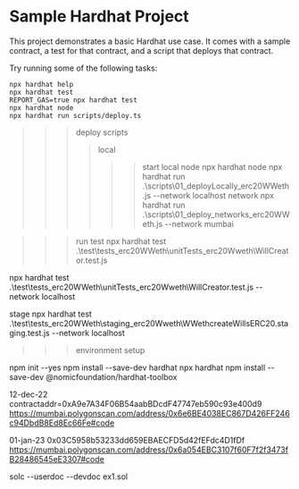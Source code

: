 # Sample Hardhat Project

This project demonstrates a basic Hardhat use case. It comes with a sample contract, a test for that contract, and a script that deploys that contract.

Try running some of the following tasks:

```shell
npx hardhat help
npx hardhat test
REPORT_GAS=true npx hardhat test
npx hardhat node
npx hardhat run scripts/deploy.ts
```

>>> deploy scripts
>>>> local
>>>>>>start local node
    npx hardhat node
    npx hardhat run .\scripts\01_deployLocally_erc20WWeth.js --network localhost
>>>> network
    npx hardhat run .\scripts\01_deploy_networks_erc20WWeth.js --network mumbai

>>> run test 
npx hardhat test .\test\tests_erc20WWeth\unitTests_erc20Wweth\WillCreator.test.js

npx hardhat test .\test\tests_erc20WWeth\unitTests_erc20Wweth\WillCreator.test.js --network localhost

stage
npx hardhat test .\test\tests_erc20WWeth\staging_erc20Wweth\WWethcreateWillsERC20.staging.test.js --network localhost



>>> environment setup

npm init --yes
npm install --save-dev hardhat
npx hardhat
npm install --save-dev @nomicfoundation/hardhat-toolbox

12-dec-22
contractaddr=0xA9e7A34F06B54aabBDcdF47747eb590c93e400d9
https://mumbai.polygonscan.com/address/0x6e6BE4038EC867D426FF246c94DbdB8Ed8Ec66Fe#code

01-jan-23
0x03C5958b53233dd659EBAECFD5d42fEFdc4D1fDf
https://mumbai.polygonscan.com/address/0x6a054EBC3107f60F7f2f3473fB28486545eE3307#code

solc --userdoc --devdoc ex1.sol